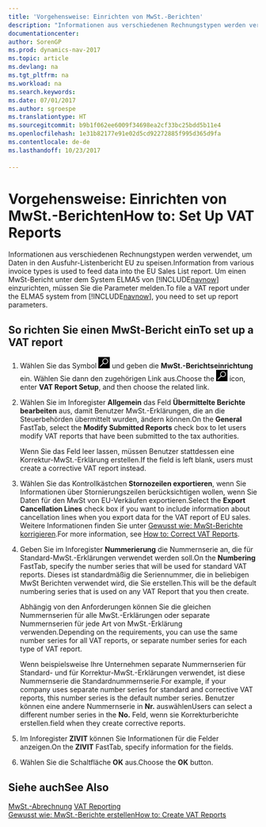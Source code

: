 ```yaml
---
title: 'Vorgehensweise: Einrichten von MwSt.-Berichten'
description: "Informationen aus verschiedenen Rechnungstypen werden verwendet, um Daten in den Ausfuhr-Listenbericht EU zu speisen. Um einen MwSt-Bericht unter dem System ELMA5 von [!INCLUDE[navnow](../../includes/navnow_md.md)] einzurichten, müssen Sie die Parameter melden."
documentationcenter: 
author: SorenGP
ms.prod: dynamics-nav-2017
ms.topic: article
ms.devlang: na
ms.tgt_pltfrm: na
ms.workload: na
ms.search.keywords: 
ms.date: 07/01/2017
ms.author: sgroespe
ms.translationtype: HT
ms.sourcegitcommit: b9b1f062ee6009f34698ea2cf33bc25bdd5b11e4
ms.openlocfilehash: 1e31b82177e91e02d5cd92272885f995d365d9fa
ms.contentlocale: de-de
ms.lasthandoff: 10/23/2017

---
```

# <a name="how-to-set-up-vat-reports"></a><span data-ttu-id="c5f4e-104">Vorgehensweise: Einrichten von MwSt.-Berichten</span><span class="sxs-lookup"><span data-stu-id="c5f4e-104">How to: Set Up VAT Reports</span></span>
<span data-ttu-id="c5f4e-105">Informationen aus verschiedenen Rechnungstypen werden verwendet, um Daten in den Ausfuhr-Listenbericht EU zu speisen.</span><span class="sxs-lookup"><span data-stu-id="c5f4e-105">Information from various invoice types is used to feed data into the EU Sales List report.</span></span> <span data-ttu-id="c5f4e-106">Um einen MwSt-Bericht unter dem System ELMA5 von [!INCLUDE[navnow](../../includes/navnow_md.md)] einzurichten, müssen Sie die Parameter melden.</span><span class="sxs-lookup"><span data-stu-id="c5f4e-106">To file a VAT report under the ELMA5 system from [!INCLUDE[navnow](../../includes/navnow_md.md)], you need to set up report parameters.</span></span>  

## <a name="to-set-up-a-vat-report"></a><span data-ttu-id="c5f4e-107">So richten Sie einen MwSt-Bericht ein</span><span class="sxs-lookup"><span data-stu-id="c5f4e-107">To set up a VAT report</span></span>  

1.  <span data-ttu-id="c5f4e-108">Wählen Sie das Symbol ![Nach Seite oder Bericht suchen](../../media/ui-search/search_small.png "Nach Seite oder Bericht suchen") und geben die **MwSt.-Berichtseinrichtung** ein. Wählen Sie dann den zugehörigen Link aus.</span><span class="sxs-lookup"><span data-stu-id="c5f4e-108">Choose the ![Search for Page or Report](../../media/ui-search/search_small.png "Search for Page or Report icon") icon, enter **VAT Report Setup**, and then choose the related link.</span></span>  
2.  <span data-ttu-id="c5f4e-109">Wählen Sie im Inforegister **Allgemein** das Feld **Übermittelte Berichte bearbeiten** aus, damit Benutzer MwSt.-Erklärungen, die an die Steuerbehörden übermittelt wurden, ändern können.</span><span class="sxs-lookup"><span data-stu-id="c5f4e-109">On the **General** FastTab, select the **Modify Submitted Reports** check box to let users modify VAT reports that have been submitted to the tax authorities.</span></span>  

    <span data-ttu-id="c5f4e-110">Wenn Sie das Feld leer lassen, müssen Benutzer stattdessen eine Korrektur-MwSt.-Erklärung erstellen.</span><span class="sxs-lookup"><span data-stu-id="c5f4e-110">If the field is left blank, users must create a corrective VAT report instead.</span></span>  

3.  <span data-ttu-id="c5f4e-111">Wählen Sie das Kontrollkästchen **Stornozeilen exportieren**, wenn Sie Informationen über Stornierungszeilen berücksichtigen wollen, wenn Sie Daten für den MwSt von EU-Verkäufen exportieren.</span><span class="sxs-lookup"><span data-stu-id="c5f4e-111">Select the **Export Cancellation Lines** check box if you want to include information about cancellation lines when you export data for the VAT report of EU sales.</span></span> <span data-ttu-id="c5f4e-112">Weitere Informationen finden Sie unter [Gewusst wie: MwSt-Berichte korrigieren](how-to-correct-vat-reports.md).</span><span class="sxs-lookup"><span data-stu-id="c5f4e-112">For more information, see [How to: Correct VAT Reports](how-to-correct-vat-reports.md).</span></span>  
4.  <span data-ttu-id="c5f4e-113">Geben Sie im Inforegister **Nummerierung** die Nummernserie an, die für Standard-MwSt.-Erklärungen verwendet werden soll.</span><span class="sxs-lookup"><span data-stu-id="c5f4e-113">On the **Numbering** FastTab, specify the number series that will be used for standard VAT reports.</span></span> <span data-ttu-id="c5f4e-114">Dieses ist standardmäßig die Seriennummer, die in beliebigen MwSt Berichten verwendet wird, die Sie erstellen.</span><span class="sxs-lookup"><span data-stu-id="c5f4e-114">This will be the default numbering series that is used on any VAT Report that you then create.</span></span>  

    <span data-ttu-id="c5f4e-115">Abhängig von den Anforderungen können Sie die gleichen Nummernserien für alle MwSt.-Erklärungen oder separate Nummernserien für jede Art von MwSt.-Erklärung verwenden.</span><span class="sxs-lookup"><span data-stu-id="c5f4e-115">Depending on the requirements, you can use the same number series for all VAT reports, or separate number series for each type of VAT report.</span></span>

    <span data-ttu-id="c5f4e-116">Wenn beispielsweise Ihre Unternehmen separate Nummernserien für Standard- und für Korrektur-MwSt.-Erklärungen verwendet, ist diese Nummernserie die Standardnummernserie.</span><span class="sxs-lookup"><span data-stu-id="c5f4e-116">For example, if your company uses separate number series for standard and corrective VAT reports, this number series is the default number series.</span></span> <span data-ttu-id="c5f4e-117">Benutzer können eine andere Nummernserie in **Nr.** auswählen</span><span class="sxs-lookup"><span data-stu-id="c5f4e-117">Users can select a different number series in the **No.**</span></span> <span data-ttu-id="c5f4e-118">Feld, wenn sie Korrekturberichte erstellen.</span><span class="sxs-lookup"><span data-stu-id="c5f4e-118">field when they create corrective reports.</span></span>  

5.  <span data-ttu-id="c5f4e-119">Im Inforegister **ZIVIT** können Sie Informationen für die Felder anzeigen.</span><span class="sxs-lookup"><span data-stu-id="c5f4e-119">On the **ZIVIT** FastTab, specify information for the fields.</span></span>  
6.  <span data-ttu-id="c5f4e-120">Wählen Sie die Schaltfläche **OK** aus.</span><span class="sxs-lookup"><span data-stu-id="c5f4e-120">Choose the **OK** button.</span></span>  

## <a name="see-also"></a><span data-ttu-id="c5f4e-121">Siehe auch</span><span class="sxs-lookup"><span data-stu-id="c5f4e-121">See Also</span></span>  
 <span data-ttu-id="c5f4e-122">[MwSt.-Abrechnung](vat-reporting.md) </span><span class="sxs-lookup"><span data-stu-id="c5f4e-122">[VAT Reporting](vat-reporting.md) </span></span>  
 [<span data-ttu-id="c5f4e-123">Gewusst wie: MwSt.-Berichte erstellen</span><span class="sxs-lookup"><span data-stu-id="c5f4e-123">How to: Create VAT Reports</span></span>](how-to-create-vat-reports.md)

